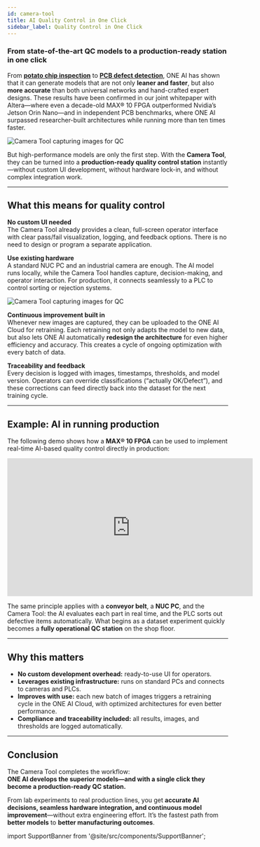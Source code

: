 ```yaml
---
id: camera-tool
title: AI Quality Control in One Click
sidebar_label: Quality Control in One Click
---
```


### From state-of-the-art QC models to a production-ready station in one click

From **[potato chip inspection](/docs/one-ai/use-cases/chip)** to **[PCB defect detection](/docs/one-ai/use-cases/pcb)**, ONE AI has shown that it can generate models that are not only **leaner and faster**, but also **more accurate** than both universal networks and hand-crafted expert designs. These results have been confirmed in our joint whitepaper with Altera—where even a decade-old MAX® 10 FPGA outperformed Nvidia’s Jetson Orin Nano—and in independent PCB benchmarks, where ONE AI surpassed researcher-built architectures while running more than ten times faster.

<div style={{display:'flex', justifyContent:'center', margin:'20px 0'}}>
  <img src="/img/ai/one_ai_plugin/use_cases/capture/full.png" alt="Camera Tool capturing images for QC" style={{maxHeight:'320px', borderRadius:'8px'}} />
</div>

But high-performance models are only the first step. With the **Camera Tool**, they can be turned into a **production-ready quality control station** instantly—without custom UI development, without hardware lock-in, and without complex integration work.

---

## What this means for quality control

**No custom UI needed**  
The Camera Tool already provides a clean, full-screen operator interface with clear pass/fail visualization, logging, and feedback options. There is no need to design or program a separate application.

**Use existing hardware**  
A standard NUC PC and an industrial camera are enough. The AI model runs locally, while the Camera Tool handles capture, decision-making, and operator interaction. For production, it connects seamlessly to a PLC to control sorting or rejection systems.

<div style={{display:'flex', justifyContent:'center', margin:'20px 0'}}>
  <img src="/img/ai/one_ai_plugin/getting_started/camera_tool/capture.png" alt="Camera Tool capturing images for QC" style={{maxHeight:'320px', borderRadius:'8px'}} />
</div>

**Continuous improvement built in**  
Whenever new images are captured, they can be uploaded to the ONE AI Cloud for retraining. Each retraining not only adapts the model to new data, but also lets ONE AI automatically **redesign the architecture** for even higher efficiency and accuracy. This creates a cycle of ongoing optimization with every batch of data.

**Traceability and feedback**  
Every decision is logged with images, timestamps, thresholds, and model version. Operators can override classifications (“actually OK/Defect”), and these corrections can feed directly back into the dataset for the next training cycle.

---

## Example: AI in running production

The following demo shows how a **MAX® 10 FPGA** can be used to implement real-time AI-based quality control directly in production:

<div style={{display:'flex', justifyContent:'center', margin:'20px 0'}}>
  <iframe width="560" height="315" src="https://www.youtube.com/embed/ywtKTb8Z3_Q" title="YouTube video player" frameborder="0" allow="accelerometer; autoplay; clipboard-write; encrypted-media; gyroscope; picture-in-picture; web-share" allowfullscreen style={{borderRadius:'8px'}}></iframe>
</div>

The same principle applies with a **conveyor belt**, a **NUC PC**, and the Camera Tool: the AI evaluates each part in real time, and the PLC sorts out defective items automatically. What begins as a dataset experiment quickly becomes a **fully operational QC station** on the shop floor.

---

## Why this matters

- **No custom development overhead:** ready-to-use UI for operators.  
- **Leverages existing infrastructure:** runs on standard PCs and connects to cameras and PLCs.  
- **Improves with use:** each new batch of images triggers a retraining cycle in the ONE AI Cloud, with optimized architectures for even better performance.  
- **Compliance and traceability included:** all results, images, and thresholds are logged automatically.

---

## Conclusion

The Camera Tool completes the workflow:  
**ONE AI develops the superior models—and with a single click they become a production-ready QC station.**

From lab experiments to real production lines, you get **accurate AI decisions, seamless hardware integration, and continuous model improvement**—without extra engineering effort. It’s the fastest path from **better models** to **better manufacturing outcomes**.

import SupportBanner from '@site/src/components/SupportBanner';

<SupportBanner subject="ONE AI Open Source Program Support" />